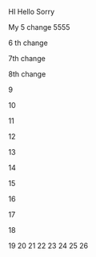 
HI Hello Sorry

My 5 change  5555

6 th change


7th change

8th change


9

10

11

12

13

14

15

16

17

18

19
20
21
22
23
24
25
26

